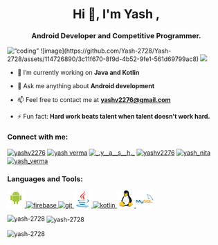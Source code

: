 <h1 align="center">Hi 👋, I'm Yash ,</h1>
<h3 align="center">Android Developer and Competitive Programmer.</h3>

<img align=“right” alt=“coding” width=“400” hight="750" src=“https://github.com/Yash-2728/Yash-2728/assets/114726890/3c11f670-8f9d-4b52-9fe1-561d69799ac8” />
![image](https://github.com/Yash-2728/Yash-2728/assets/114726890/3c11f670-8f9d-4b52-9fe1-561d69799ac8)

<IMG SRC="https://media.giphy.com/media/f3iwJFOVOwuy7K6FFw/giphy.gif">




- 🔭 I’m currently working on **Java and Kotlin**

- 💬 Ask me anything about **Android development**

- 📫 Feel free to contact me at **yashv2276@gmail.com**



- ⚡ Fun fact: **Hard work beats talent when talent doesn't work hard.**

<h3 align="left">Connect with me:</h3>
<p align="left">
<a href="https://twitter.com/yashv2276" target="blank"><img align="center" src="https://raw.githubusercontent.com/rahuldkjain/github-profile-readme-generator/master/src/images/icons/Social/twitter.svg" alt="yashv2276" height="30" width="40" /></a>
<a href="https://linkedin.com/in/yash verma" target="blank"><img align="center" src="https://raw.githubusercontent.com/rahuldkjain/github-profile-readme-generator/master/src/images/icons/Social/linked-in-alt.svg" alt="yash verma" height="30" width="40" /></a>
<a href="https://instagram.com/_.y__a__s__h._" target="blank"><img align="center" src="https://raw.githubusercontent.com/rahuldkjain/github-profile-readme-generator/master/src/images/icons/Social/instagram.svg" alt="_.y__a__s__h._" height="30" width="40" /></a>
<a href="https://www.codechef.com/users/yashv2276" target="blank"><img align="center" src="https://cdn.jsdelivr.net/npm/simple-icons@3.1.0/icons/codechef.svg" alt="yashv2276" height="30" width="40" /></a>
<a href="https://codeforces.com/profile/yash_nita" target="blank"><img align="center" src="https://raw.githubusercontent.com/rahuldkjain/github-profile-readme-generator/master/src/images/icons/Social/codeforces.svg" alt="yash_nita" height="30" width="40" /></a>
<a href="https://www.leetcode.com/yash_verma" target="blank"><img align="center" src="https://raw.githubusercontent.com/rahuldkjain/github-profile-readme-generator/master/src/images/icons/Social/leet-code.svg" alt="yash_verma" height="30" width="40" /></a>
</p>

<h3 align="left">Languages and Tools:</h3>
<p align="left"> <a href="https://developer.android.com" target="_blank" rel="noreferrer"> <img src="https://raw.githubusercontent.com/devicons/devicon/master/icons/android/android-original-wordmark.svg" alt="android" width="40" height="40"/> </a> <a href="https://firebase.google.com/" target="_blank" rel="noreferrer"> <img src="https://www.vectorlogo.zone/logos/firebase/firebase-icon.svg" alt="firebase" width="40" height="40"/> </a> <a href="https://git-scm.com/" target="_blank" rel="noreferrer"> <img src="https://www.vectorlogo.zone/logos/git-scm/git-scm-icon.svg" alt="git" width="40" height="40"/> </a> <a href="https://www.java.com" target="_blank" rel="noreferrer"> <img src="https://raw.githubusercontent.com/devicons/devicon/master/icons/java/java-original.svg" alt="java" width="40" height="40"/> </a> <a href="https://kotlinlang.org" target="_blank" rel="noreferrer"> <img src="https://www.vectorlogo.zone/logos/kotlinlang/kotlinlang-icon.svg" alt="kotlin" width="40" height="40"/> </a> <a href="https://www.linux.org/" target="_blank" rel="noreferrer"> <img src="https://raw.githubusercontent.com/devicons/devicon/master/icons/linux/linux-original.svg" alt="linux" width="40" height="40"/> </a> <a href="https://www.mysql.com/" target="_blank" rel="noreferrer"> <img src="https://raw.githubusercontent.com/devicons/devicon/master/icons/mysql/mysql-original-wordmark.svg" alt="mysql" width="40" height="40"/> </a> </p>

<p><img align="left" src="https://github-readme-stats.vercel.app/api/top-langs?username=yash-2728&show_icons=true&locale=en&layout=compact" alt="yash-2728" /></p>

<p>&nbsp;<img align="center" src="https://github-readme-stats.vercel.app/api?username=yash-2728&show_icons=true&locale=en" alt="yash-2728" /></p>

<p><img align="center" src="https://github-readme-streak-stats.herokuapp.com/?user=yash-2728&" alt="yash-2728" /></p>
